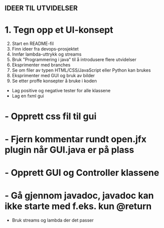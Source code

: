 IDEER TIL UTVIDELSER
----------------------------------------------------------------

# 1. Tegn opp et UI-konsept
2. Start en README-fil
3. Finn ideer fra devops-prosjektet
4. Innfør lambda-uttrykk og streams
5. Bruk "Programmering i java" til å introdusere flere utvidelser
6. Eksprimenter med branches
7. Se om filer av typen HTML/CSS/JavaScript eller Python kan brukes
8. Eksprimenter med GUI og bruk av bilder
9. Se etter proffe konsepter å bruke i koden


- Lag positive og negative tester for alle klassene
- Lag en fxml gui 
# - Opprett css fil til gui
# - Fjern kommentar rundt open.jfx plugin når GUI.java er på plass
# - Opprett GUI og Controller klassene
# - Gå gjennom javadoc, javadoc kan ikke starte med f.eks. kun @return
- Bruk streams og lambda der det passer
